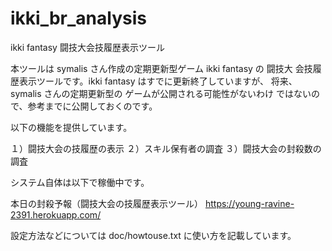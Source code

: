 # ikki_br_analysis
ikki fantasy 闘技大会技履歴表示ツール

本ツールは symalis さん作成の定期更新型ゲーム ikki fantasy の 闘技大
会技履歴表示ツールです。ikki fantasy はすでに更新終了していますが、
将来、symalis さんの定期更新型の ゲームが公開される可能性がないわけ
ではないので、参考までに公開しておくのです。

以下の機能を提供しています。

１）闘技大会の技履歴の表示
２）スキル保有者の調査
３）闘技大会の封殺数の調査

システム自体は以下で稼働中です。

本日の封殺予報（闘技大会の技履歴表示ツール）
https://young-ravine-2391.herokuapp.com/

設定方法などについては doc/howtouse.txt に使い方を記載しています。
